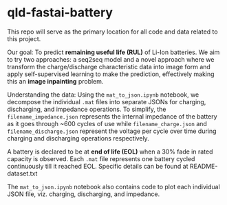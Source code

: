 # qld-fastai-battery

This repo will serve as the primary location for all code and data related to this project.

Our goal: To predict **remaining useful life (RUL)** of Li-Ion batteries. We aim to try two approaches: a seq2seq model and a novel approach where we transform the charge/discharge characteristic data into image form and apply self-supervised learning to make the prediction, effectively making this an **image inpainting** problem.

Understanding the data: Using the `mat_to_json.ipynb` notebook, we decompose the individual `.mat` files into separate JSONs for charging, discharging, and impedance operations. To simplify, the `filename_impedance.json` represents the internal impedance of the battery as it goes through ~600 cycles of use while `filename_charge.json` and `filename_discharge.json` represent the voltage per cycle over time during charging and discharging operations respectively.

A battery is declared to be at **end of life (EOL)** when a 30% fade in rated capacity is observed. Each `.mat` file represents one battery cycled continuously till it reached EOL. Specific details can be found at README-dataset.txt

The `mat_to_json.ipynb` notebook also contains code to plot each individual JSON file, viz. charging, discharging, and impedance.

